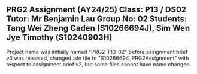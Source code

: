 PRG2 Assignment (AY24/25)
Class: P13 / DS02
Tutor: Mr Benjamin Lau
Group No: 02
Students: Tang Wei Zheng Caden (S10266694J), Sim Wen Jye Timothy (S10240903H)
----

Project name was initially named "PRG2-T13-02" before assignment brief v3 was released, changed .sln file to "S10266694_PRG2Assignment" with respect to assignment brief v3, but some files cannot have name changed.

